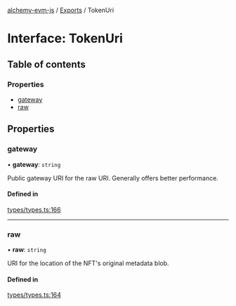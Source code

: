 [alchemy-evm-js](../README.md) / [Exports](../modules.md) / TokenUri

# Interface: TokenUri

## Table of contents

### Properties

- [gateway](TokenUri.md#gateway)
- [raw](TokenUri.md#raw)

## Properties

### gateway

• **gateway**: `string`

Public gateway URI for the raw URI. Generally offers better performance.

#### Defined in

[types/types.ts:166](https://github.com/alchemyplatform/alchemy-evm-js/blob/9408ee9/src/types/types.ts#L166)

___

### raw

• **raw**: `string`

URI for the location of the NFT's original metadata blob.

#### Defined in

[types/types.ts:164](https://github.com/alchemyplatform/alchemy-evm-js/blob/9408ee9/src/types/types.ts#L164)
